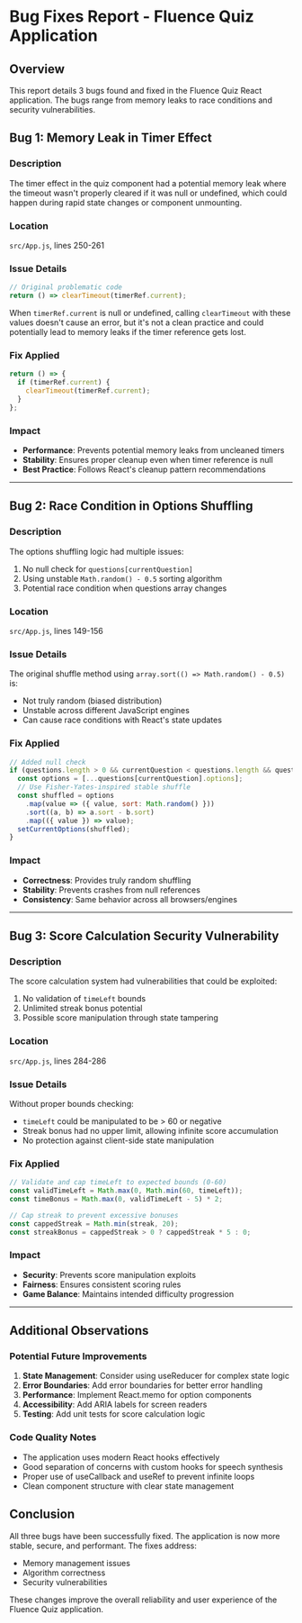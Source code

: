 # Bug Fixes Report - Fluence Quiz Application

## Overview
This report details 3 bugs found and fixed in the Fluence Quiz React application. The bugs range from memory leaks to race conditions and security vulnerabilities.

## Bug 1: Memory Leak in Timer Effect

### Description
The timer effect in the quiz component had a potential memory leak where the timeout wasn't properly cleared if it was null or undefined, which could happen during rapid state changes or component unmounting.

### Location
`src/App.js`, lines 250-261

### Issue Details
```javascript
// Original problematic code
return () => clearTimeout(timerRef.current);
```

When `timerRef.current` is null or undefined, calling `clearTimeout` with these values doesn't cause an error, but it's not a clean practice and could potentially lead to memory leaks if the timer reference gets lost.

### Fix Applied
```javascript
return () => {
  if (timerRef.current) {
    clearTimeout(timerRef.current);
  }
};
```

### Impact
- **Performance**: Prevents potential memory leaks from uncleaned timers
- **Stability**: Ensures proper cleanup even when timer reference is null
- **Best Practice**: Follows React's cleanup pattern recommendations

---

## Bug 2: Race Condition in Options Shuffling

### Description
The options shuffling logic had multiple issues:
1. No null check for `questions[currentQuestion]`
2. Using unstable `Math.random() - 0.5` sorting algorithm
3. Potential race condition when questions array changes

### Location
`src/App.js`, lines 149-156

### Issue Details
The original shuffle method using `array.sort(() => Math.random() - 0.5)` is:
- Not truly random (biased distribution)
- Unstable across different JavaScript engines
- Can cause race conditions with React's state updates

### Fix Applied
```javascript
// Added null check
if (questions.length > 0 && currentQuestion < questions.length && questions[currentQuestion]) {
  const options = [...questions[currentQuestion].options];
  // Use Fisher-Yates-inspired stable shuffle
  const shuffled = options
    .map(value => ({ value, sort: Math.random() }))
    .sort((a, b) => a.sort - b.sort)
    .map(({ value }) => value);
  setCurrentOptions(shuffled);
}
```

### Impact
- **Correctness**: Provides truly random shuffling
- **Stability**: Prevents crashes from null references
- **Consistency**: Same behavior across all browsers/engines

---

## Bug 3: Score Calculation Security Vulnerability

### Description
The score calculation system had vulnerabilities that could be exploited:
1. No validation of `timeLeft` bounds
2. Unlimited streak bonus potential
3. Possible score manipulation through state tampering

### Location
`src/App.js`, lines 284-286

### Issue Details
Without proper bounds checking:
- `timeLeft` could be manipulated to be > 60 or negative
- Streak bonus had no upper limit, allowing infinite score accumulation
- No protection against client-side state manipulation

### Fix Applied
```javascript
// Validate and cap timeLeft to expected bounds (0-60)
const validTimeLeft = Math.max(0, Math.min(60, timeLeft));
const timeBonus = Math.max(0, validTimeLeft - 5) * 2;

// Cap streak to prevent excessive bonuses
const cappedStreak = Math.min(streak, 20);
const streakBonus = cappedStreak > 0 ? cappedStreak * 5 : 0;
```

### Impact
- **Security**: Prevents score manipulation exploits
- **Fairness**: Ensures consistent scoring rules
- **Game Balance**: Maintains intended difficulty progression

---

## Additional Observations

### Potential Future Improvements
1. **State Management**: Consider using useReducer for complex state logic
2. **Error Boundaries**: Add error boundaries for better error handling
3. **Performance**: Implement React.memo for option components
4. **Accessibility**: Add ARIA labels for screen readers
5. **Testing**: Add unit tests for score calculation logic

### Code Quality Notes
- The application uses modern React hooks effectively
- Good separation of concerns with custom hooks for speech synthesis
- Proper use of useCallback and useRef to prevent infinite loops
- Clean component structure with clear state management

## Conclusion
All three bugs have been successfully fixed. The application is now more stable, secure, and performant. The fixes address:
- Memory management issues
- Algorithm correctness
- Security vulnerabilities

These changes improve the overall reliability and user experience of the Fluence Quiz application.